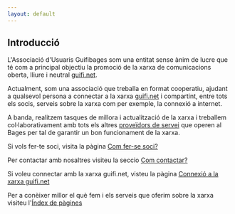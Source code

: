```yaml
---
layout: default
---
```

## Introducció
L'Associació d'Usuaris Guifibages som una entitat sense ànim de lucre que té com a principal objectiu la promoció de la xarxa de comunicacions oberta, lliure i neutral  [guifi.net](http://guifi.net).

Actualment, som una associació que treballa en format cooperatiu, ajudant a qualsevol persona a connectar a la xarxa [guifi.net](http://guifi.net) i compartint, entre tots els socis, serveis sobre la xarxa com per exemple, la connexió a internet.

A banda, realitzem tasques de millora i actualització de la xarxa i treballem col·laborativament amb tots els altres [proveïdors de servei](https://guifi.net/ca/node/2426/suppliers) que operen al Bages per tal de garantir un bon funcionament de la xarxa.

Si vols fer-te soci, visita la pàgina [Com fer-se soci?](/doc/soci/)

Per contactar amb nosaltres visiteu la seccio [Com contactar?](/doc/contacte/)

Si voleu connectar amb la xarxa guifi.net, visteu la pàgina [Connexió a la xarxa guifi.net](/doc/connexio/)

Per a conèixer millor el què fem i els serveis que oferim sobre la xarxa visiteu l'[Índex de pàgines](/siteindex/)
